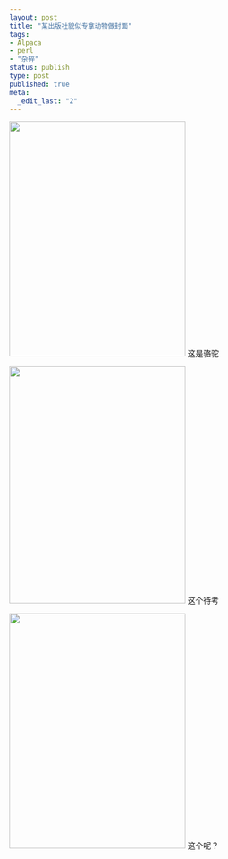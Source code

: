 ```yaml
---
layout: post
title: "某出版社貌似专拿动物做封面"
tags: 
- Alpaca
- perl
- "杂碎"
status: publish
type: post
published: true
meta: 
  _edit_last: "2"
---
```


<a href="http://www.douban.com/subject/1475893/?i=2"><img alt="" src="http://otho.douban.com/lpic/s3118029.jpg" title="这是骆驼" class="alignnone" width="315" height="420" /></a>
这是骆驼

<a href="http://www.douban.com/subject/1467793/?i=3">
<img alt="" src="http://otho.douban.com/lpic/s3119798.jpg" title="待考" class="alignnone" width="315" height="423" /></a>
这个待考

<a href="http://www.douban.com/subject/1756393/?i=9"><img alt="" src="http://otho.douban.com/lpic/s3362714.jpg" title="这个？" class="alignnone" width="315" height="420" /></a>
这个呢？
